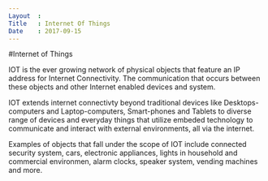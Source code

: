 ```yaml
---
Layout  :
Title   : Internet Of Things
Date    : 2017-09-15
---
```


#Internet of Things 

IOT is the ever growing network of physical objects that feature an IP address for Internet Connectivity. The communication that occurs between these objects and other Internet enabled devices and system.

IOT extends internet connectivty beyond traditional devices like Desktops-computers and Laptop-computers, Smart-phones and Tablets to diverse range of devices and everyday things that utilize embeded technology to communicate and interact with external environments, all via the internet.

Examples of objects that fall under the scope of IOT include connected security system, cars, electronic appliances, lights in household and commercial environmen, alarm clocks, speaker system, vending machines and more.